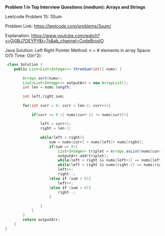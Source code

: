 **Problem 1 in Top Interview Questions (medium): Arrays and Strings**

Leetcode Problem 15: 3Sum

Problem Link:  https://leetcode.com/problems/3sum/

Explanation: https://www.youtube.com/watch?v=Gj0BJ7OEYPY&t=7s&ab_channel=CodeBrosIO



 Java Solution: Left Right Pointer Method: 
     n = # elements in array
     Space: O(1)
     Time: O(n^2):

```java
 class Solution {
    public List<List<Integer>> threeSum(int[] nums) {
        
        Arrays.sort(nums);
        List<List<Integer>> outputArr = new ArrayList();
        int len = nums.length;
        
        int left,right,sum;
        
        for(int curr = 0; curr < len-2; curr++){
            
            if(curr == 0 || nums[curr-1] != nums[curr]){
                
                left = curr+1;
                right = len-1;
                
                while(left < right){
                    sum = nums[curr] + nums[left]+ nums[right];
                    if(sum == 0){
                        List<Integer> triplet = Arrays.asList(nums[curr], nums[left], nums[right]);
                        outputArr.add(triplet);
                        while(left < right && nums[left+1] == nums[left]){ left++; }
                        while(left < right && nums[right-1] == nums[right]){ right--; }
                        left++;
                        right--;
                    }else if (sum < 0){
                        left++;
                    }else if (sum > 0){
                        right--;
                    }
                    
                }
            }
        }
        return outputArr;
    }
}
```
